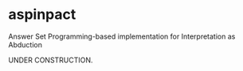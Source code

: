 # aspinpact
Answer Set Programming-based implementation for Interpretation as Abduction

UNDER CONSTRUCTION.
